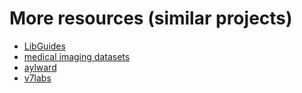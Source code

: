 # More resources (similar projects)

- [LibGuides](https://libguides.uthsc.edu/data/datasets)
- [medical imaging datasets](https://github.com/sfikas/medical-imaging-datasets)
- [aylward](https://www.aylward.org/notes/open-access-medical-image-repositories)
- [v7labs](https://www.v7labs.com/blog/healthcare-datasets-for-computer-vision#general-health)
